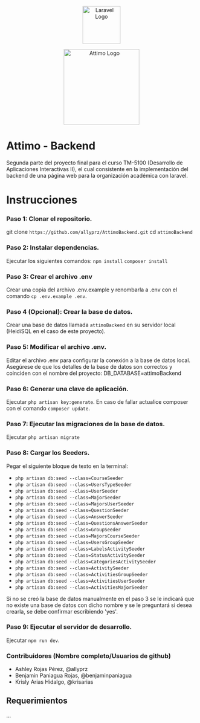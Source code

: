 
<p align="center"><a href="https://laravel.com" target="_blank"><img src="https://raw.githubusercontent.com/laravel/art/master/logo-lockup/5%20SVG/2%20CMYK/1%20Full%20Color/laravel-logolockup-cmyk-red.svg" width="100" alt="Laravel Logo"></a></p>

<p align="center"><a href="https://laravel.com" target="_blank"><img src="https://i.ibb.co/YcMWk7F/attimo.png" width="200" alt="Attimo Logo"></a></p>

# Attimo - Backend

Segunda parte del proyecto final para el curso TM-5100 (Desarrollo de Aplicaciones Interactivas II), el cual consistente en la implementación del backend de una página web para la organización académica con laravel. 

# Instrucciones

### Paso 1: Clonar el repositorio.
git clone `https://github.com/allyprz/AttimoBackend.git`
cd `attimoBackend`

### Paso 2: Instalar dependencias.
Ejecutar los siguientes comandos:
`npm install`
`composer install`

### Paso 3: Crear el archivo .env
Crear una copia del archivo .env.example y renombarla a .env con el comando `cp .env.example .env`.

### Paso 4 (Opcional): Crear la base de datos.
Crear una base de datos llamada `attimoBackend` en su servidor local (HeidiSQL en el caso de este proyecto).

### Paso 5: Modificar el archivo .env.
Editar el archivo .env para configurar la conexión a la base de datos local. Asegúrese de que los detalles de la base de datos son correctos y coinciden con el nombre del proyecto:
DB_DATABASE=attimoBackend

### Paso 6: Generar una clave de aplicación.
Ejecutar `php artisan key:generate`. En caso de fallar actualice composer con el comando `composer update`.

### Paso 7: Ejecutar las migraciones de la base de datos.
Ejecutar `php artisan migrate`

### Paso 8: Cargar los Seeders.
Pegar el siguiente bloque de texto en la terminal:
- `php artisan db:seed --class=CourseSeeder`
- `php artisan db:seed --class=UsersTypeSeeder`
- `php artisan db:seed --class=UserSeeder`
- `php artisan db:seed --class=MajorSeeder`
- `php artisan db:seed --class=MajorsUserSeeder`
- `php artisan db:seed --class=QuestionSeeder`
- `php artisan db:seed --class=AnswerSeeder`
- `php artisan db:seed --class=QuestionsAnswerSeeder`
- `php artisan db:seed --class=GroupSeeder`
- `php artisan db:seed --class=MajorsCourseSeeder`
- `php artisan db:seed --class=UsersGroupSeeder`
- `php artisan db:seed --class=LabelsActivitySeeder`
- `php artisan db:seed --class=StatusActivitySeeder`
- `php artisan db:seed --class=CategoriesActivitySeeder`
- `php artisan db:seed --class=ActivitySeeder`
- `php artisan db:seed --class=ActivitiesGroupSeeder`
- `php artisan db:seed --class=ActivitiesUserSeeder`
- `php artisan db:seed --class=ActivitiesMajorSeeder`

Si no se creó la base de datos manualmente en el paso 3 se le indicará que no existe una base de datos con dicho nombre y se le preguntará si desea crearla, se debe confirmar escribiendo 'yes'.

<!-- Copiar y pegar en la terminal:
php artisan db:seed --class=CourseSeeder
php artisan db:seed --class=UsersTypeSeeder
php artisan db:seed --class=UserSeeder
php artisan db:seed --class=MajorSeeder
php artisan db:seed --class=MajorsUserSeeder
php artisan db:seed --class=QuestionSeeder
php artisan db:seed --class=AnswerSeeder
php artisan db:seed --class=QuestionsAnswerSeeder
php artisan db:seed --class=GroupSeeder
php artisan db:seed --class=MajorsCourseSeeder
php artisan db:seed --class=UsersGroupSeeder
php artisan db:seed --class=LabelsActivitySeeder
php artisan db:seed --class=StatusActivitySeeder
php artisan db:seed --class=CategoriesActivitySeeder
php artisan db:seed --class=ActivitySeeder
php artisan db:seed --class=ActivitiesGroupSeeder
php artisan db:seed --class=ActivitiesUserSeeder
php artisan db:seed --class=ActivitiesMajorSeeder
 -->

### Paso 9: Ejecutar el servidor de desarrollo.
Ejecutar `npm run dev`.

### Contribuidores (Nombre completo/Usuarios de github)
* Ashley Rojas Pérez, @allyprz
* Benjamin Paniagua Rojas, @benjaminpaniagua
* Krisly Arias Hidalgo, @krisarias

## Requerimientos

...
